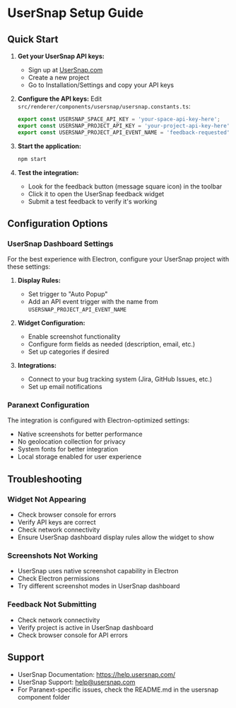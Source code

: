 # UserSnap Setup Guide

## Quick Start

1. **Get your UserSnap API keys:**

   - Sign up at [UserSnap.com](https://usersnap.com)
   - Create a new project
   - Go to Installation/Settings and copy your API keys

2. **Configure the API keys:**
   Edit `src/renderer/components/usersnap/usersnap.constants.ts`:

   ```typescript
   export const USERSNAP_SPACE_API_KEY = 'your-space-api-key-here';
   export const USERSNAP_PROJECT_API_KEY = 'your-project-api-key-here';
   export const USERSNAP_PROJECT_API_EVENT_NAME = 'feedback-requested';
   ```

3. **Start the application:**

   ```bash
   npm start
   ```

4. **Test the integration:**
   - Look for the feedback button (message square icon) in the toolbar
   - Click it to open the UserSnap feedback widget
   - Submit a test feedback to verify it's working

## Configuration Options

### UserSnap Dashboard Settings

For the best experience with Electron, configure your UserSnap project with these settings:

1. **Display Rules:**

   - Set trigger to "Auto Popup"
   - Add an API event trigger with the name from `USERSNAP_PROJECT_API_EVENT_NAME`

2. **Widget Configuration:**

   - Enable screenshot functionality
   - Configure form fields as needed (description, email, etc.)
   - Set up categories if desired

3. **Integrations:**
   - Connect to your bug tracking system (Jira, GitHub Issues, etc.)
   - Set up email notifications

### Paranext Configuration

The integration is configured with Electron-optimized settings:

- Native screenshots for better performance
- No geolocation collection for privacy
- System fonts for better integration
- Local storage enabled for user experience

## Troubleshooting

### Widget Not Appearing

- Check browser console for errors
- Verify API keys are correct
- Check network connectivity
- Ensure UserSnap dashboard display rules allow the widget to show

### Screenshots Not Working

- UserSnap uses native screenshot capability in Electron
- Check Electron permissions
- Try different screenshot modes in UserSnap dashboard

### Feedback Not Submitting

- Check network connectivity
- Verify project is active in UserSnap dashboard
- Check browser console for API errors

## Support

- UserSnap Documentation: https://help.usersnap.com/
- UserSnap Support: help@usersnap.com
- For Paranext-specific issues, check the README.md in the usersnap component folder
